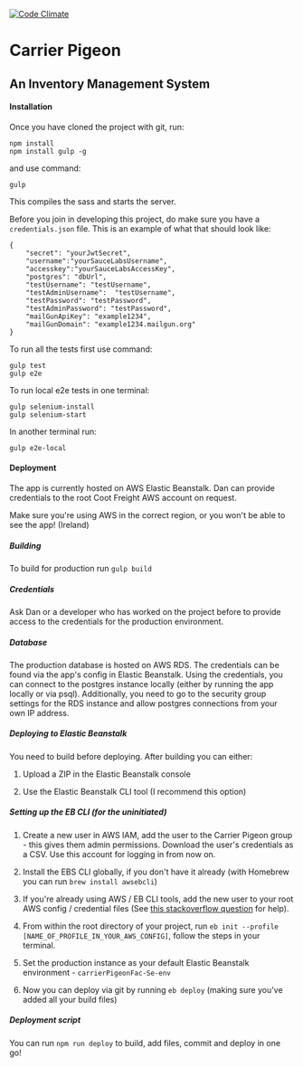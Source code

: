 [![Code Climate](https://codeclimate.com/github/foundersandcoders/carrier-pigeon/badges/gpa.svg)](https://codeclimate.com/github/foundersandcoders/carrier-pigeon)

# Carrier Pigeon
## An Inventory Management System

#### Installation

Once you have cloned the project with git, run:

```
npm install
npm install gulp -g
```

and use command:

```
gulp
```

This compiles the sass and starts the server.

Before you join in developing this project, do make sure you have a `credentials.json` file. This is an example of what that should look like:

```
{
	"secret": "yourJwtSecret",
	"username":"yourSauceLabsUsername",
	"accesskey":"yourSauceLabsAccessKey",
	"postgres": "dbUrl",
	"testUsername": "testUsername",
	"testAdminUsername":  "testUsername",
	"testPassword": "testPassword",
	"testAdminPassword": "testPassword",
	"mailGunApiKey": "example1234",
	"mailGunDomain": "example1234.mailgun.org"
}
```

To run all the tests first use command:

```
gulp test
gulp e2e
```


To run local e2e tests in one terminal:

```
gulp selenium-install
gulp selenium-start
```

In another terminal run:

```
gulp e2e-local
```

#### Deployment

The app is currently hosted on AWS Elastic Beanstalk. Dan can provide credentials to the root Coot Freight AWS account on request.

Make sure you're using AWS in the correct region, or you won't be able to see the app! (Ireland)

##### Building

To build for production run `gulp build`

##### Credentials

Ask Dan or a developer who has worked on the project before to provide access to the credentials for the production environment.

##### Database

The production database is hosted on AWS RDS. The credentials can be found via the app's config in Elastic Beanstalk. Using the credentials, you can connect to the postgres instance locally (either by running the app locally or via psql). Additionally, you need to go to the security group settings for the RDS instance and allow postgres connections from your own IP address.

##### Deploying to Elastic Beanstalk

You need to build before deploying. After building you can either:

1. Upload a ZIP in the Elastic Beanstalk console

2. Use the Elastic Beanstalk CLI tool (I recommend this option)

##### Setting up the EB CLI (for the uninitiated)

1. Create a new user in AWS IAM, add the user to the Carrier Pigeon group - this gives them admin permissions. Download the user's credentials as a CSV. Use this account for logging in from now on.

2. Install the EBS CLI globally, if you don't have it already (with Homebrew you can run `brew install awsebcli`)

3. If you're already using AWS / EB CLI tools, add the new user to your root AWS config / credential files (See [this stackoverflow question](https://stackoverflow.com/questions/29190202/how-to-change-the-aws-account-using-the-elastic-beanstalk-cli) for help).

4. From within the root directory of your project, run `eb init --profile [NAME_OF_PROFILE_IN_YOUR_AWS_CONFIG]`, follow the steps in your terminal.

5. Set the production instance as your default Elastic Beanstalk environment - `carrierPigeonFac-Se-env`

6. Now you can deploy via git by running `eb deploy` (making sure you've added all your build files)

##### Deployment script

You can run `npm run deploy` to build, add files, commit and deploy in one go!

